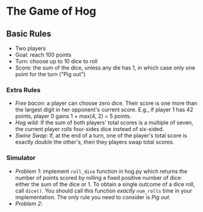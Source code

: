 The Game of Hog
===============

## Basic Rules

* Two players
* Goal: reach 100 points
* Turn: choose up to 10 dice to roll
* Score: the sum of the dice, unless any die has 1, in which case only one point for the turn ("Pig out")

### Extra Rules

* *Free bacon*: a player can choose zero dice. Their score is one more than the largest digit in her opponent's current score. E.g., if player 1 has 42 points, player 0 gains 1 + max(4, 2) = 5 points.
* *Hog wild*: If the sum of both players' total scores is a multiple of seven, the current player rolls four-sides dice instead of six-sided.
* *Swine Swap*: If, at the end of a turn, one of the player's total score is exactly double the other's, then they players swap total scores.

### Simulator

* *Problem 1*: implement `roll_dice` function in hog.py which returns the number of points scored by rolling a fixed positive number of dice: either the sum of the dice or 1. To obtain a single outcome of a dice roll, call `dice()`. You should call this function _exactly_ `num_rolls` time in your implementation. The only rule you need to consider is _Pig out_.
* *Problem 2*:
